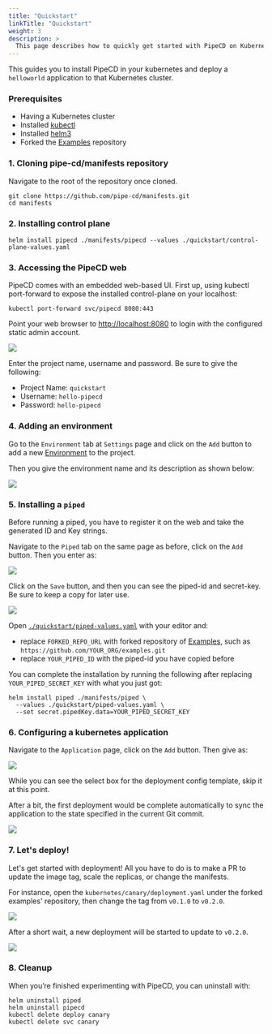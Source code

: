 ```yaml
---
title: "Quickstart"
linkTitle: "Quickstart"
weight: 3
description: >
  This page describes how to quickly get started with PipeCD on Kubernetes.
---
```


This guides you to install PipeCD in your kubernetes and deploy a `helloworld` application to that Kubernetes cluster.

### Prerequisites
- Having a Kubernetes cluster
- Installed [kubectl](https://kubernetes.io/docs/tasks/tools/install-kubectl/)
- Installed [helm3](https://helm.sh/docs/intro/install/)
- Forked the [Examples](https://github.com/pipe-cd/examples) repository

### 1. Cloning pipe-cd/manifests repository

Navigate to the root of the repository once cloned.

``` console
git clone https://github.com/pipe-cd/manifests.git
cd manifests
```

### 2. Installing control plane

``` console
helm install pipecd ./manifests/pipecd --values ./quickstart/control-plane-values.yaml
```

### 3. Accessing the PipeCD web
PipeCD comes with an embedded web-based UI.
First up, using kubectl port-forward to expose the installed control-plane on your localhost:

``` console
kubectl port-forward svc/pipecd 8080:443
```

Point your web browser to [http://localhost:8080](http://localhost:8080) to login with the configured static admin account.

![](/images/quickstart-login.png)

Enter the project name, username and password. Be sure to give the following:
- Project Name: `quickstart`
- Username: `hello-pipecd`
- Password: `hello-pipecd`

### 4. Adding an environment
Go to the `Environment` tab at `Settings` page and click on the `Add` button to add a new [Environment](/docs/concepts/#environment) to the project.

Then you give the environment name and its description as shown below:

![](/images/quickstart-adding-environment.png)


### 5. Installing a `piped`
Before running a piped, you have to register it on the web and take the generated ID and Key strings.

Navigate to the `Piped` tab on the same page as before, click on the `Add` button. Then you enter as:

![](/images/quickstart-adding-piped.png)

Click on the `Save` button, and then you can see the piped-id and secret-key.
Be sure to keep a copy for later use.

![](/images/quickstart-piped-registered.png)



Open [`./quickstart/piped-values.yaml`](https://github.com/pipe-cd/manifests/blob/master/quickstart/piped-values.yaml) with your editor and:
- replace `FORKED_REPO_URL` with forked repository of [Examples](https://github.com/pipe-cd/examples), such as `https://github.com/YOUR_ORG/examples.git`
- replace `YOUR_PIPED_ID` with the piped-id you have copied before

You can complete the installation by running the following after replacing `YOUR_PIPED_SECRET_KEY` with what you just got:

``` console
helm install piped ./manifests/piped \
  --values ./quickstart/piped-values.yaml \
  --set secret.pipedKey.data=YOUR_PIPED_SECRET_KEY
```

### 6. Configuring a kubernetes application
Navigate to the `Application` page, click on the `Add` button. Then give as:

![](/images/quickstart-adding-application.png)

While you can see the select box for the deployment config template, skip it at this point.

After a bit, the first deployment would be complete automatically to sync the application to the state specified in the current Git commit.

![](/images/quickstart-first-deployment.png)

### 7. Let's deploy!
Let's get started with deployment! All you have to do is to make a PR to update the image tag, scale the replicas, or change the manifests.

For instance, open the `kubernetes/canary/deployment.yaml` under the forked examples' repository, then change the tag from `v0.1.0` to `v0.2.0`.

![](/images/quickstart-update-image-tag.png)

After a short wait, a new deployment will be started to update to `v0.2.0`.

![](/images/quickstart-deploying.png)

### 8. Cleanup
When you’re finished experimenting with PipeCD, you can uninstall with:

``` console
helm uninstall piped
helm uninstall pipecd
kubectl delete deploy canary
kubectl delete svc canary
```

